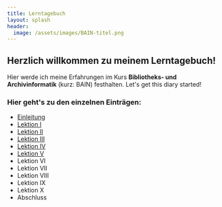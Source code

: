 ```yaml
---
title: Lerntagebuch
layout: splash
header:
  image: /assets/images/BAIN-titel.png
---
```

## Herzlich willkommen zu meinem Lerntagebuch!

Hier werde ich meine Erfahrungen im Kurs **Bibliotheks- und Archivinformatik** (kurz: BAIN) festhalten. Let's get this diary started!

### Hier geht's zu den einzelnen Einträgen: 

  * [Einleitung](_posts/2020-09-10-einfuehrung.md)
  * [Lektion I](_posts/2020-09-10-lektion1.md)
  * [Lektion II](_posts/2020-09-25-lektion2.md)
  * [Lektion III](_posts/2020-10-02-lektion3.md)
  * [Lektion IV](_posts/2020-10-09-lektion4.md)
  * [Lektion V](_posts/2020-10-16-lektion5.md)
  * Lektion VI
  * Lektion VII
  * Lektion VIII
  * Lektion IX
  * Lektion X
  * Abschluss





